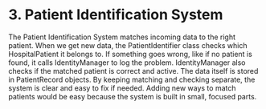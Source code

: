 # 3. Patient Identification System

The Patient Identification System matches incoming data to the right patient. When we get new data, the PatientIdentifier class checks which HospitalPatient it belongs to. If something goes wrong, like if no patient is found, it calls IdentityManager to log the problem. IdentityManager also checks if the matched patient is correct and active. The data itself is stored in PatientRecord objects. By keeping matching and checking separate, the system is clear and easy to fix if needed. Adding new ways to match patients would be easy because the system is built in small, focused parts.
